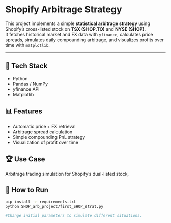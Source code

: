 # Shopify Arbitrage Strategy

This project implements a simple **statistical arbitrage strategy** using Shopify’s cross-listed stock on **TSX (SHOP.TO)** and **NYSE (SHOP)**.  
It fetches historical market and FX data with `yfinance`, calculates price spreads, simulates daily compounding arbitrage, and visualizes profits over time with `matplotlib`.

---

## 🧠 Tech Stack
- Python  
- Pandas / NumPy  
- yfinance API  
- Matplotlib


## 📊 Features 
- Automatic price + FX retrieval
- Arbitrage spread calculation
- Simple compounding PnL strategy
- Visualization of profit over time

## 🏆 Use Case 
Arbitrage trading simulation for Shopify’s dual-listed stock,



## 🚀 How to Run
```bash
pip install -r requirements.txt
python SHOP_arb_project/first_SHOP_strat.py

#Change initial parameters to simulate different situations.
